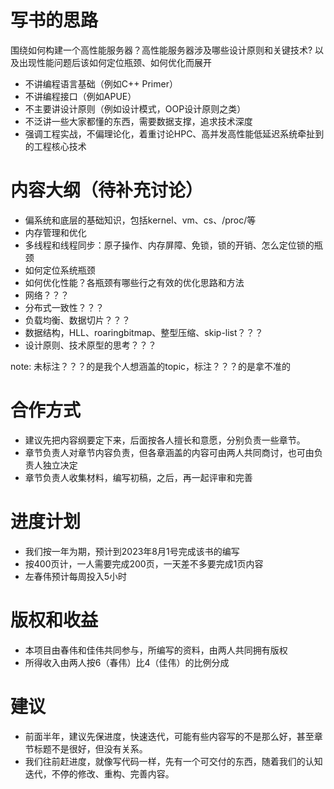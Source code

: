 # 写书的思路
围绕如何构建一个高性能服务器？高性能服务器涉及哪些设计原则和关键技术? 以及出现性能问题后该如何定位瓶颈、如何优化而展开

- 不讲编程语言基础（例如C++ Primer）
- 不讲编程接口（例如APUE）
- 不主要讲设计原则（例如设计模式，OOP设计原则之类）
- 不泛讲一些大家都懂的东西，需要数据支撑，追求技术深度
- 强调工程实战，不偏理论化，着重讨论HPC、高并发高性能低延迟系统牵扯到的工程核心技术

# 内容大纲（待补充讨论）
- 偏系统和底层的基础知识，包括kernel、vm、cs、/proc/等
- 内存管理和优化
- 多线程和线程同步：原子操作、内存屏障、免锁，锁的开销、怎么定位锁的瓶颈
- 如何定位系统瓶颈
- 如何优化性能？各瓶颈有哪些行之有效的优化思路和方法
- 网络？？？
- 分布式一致性？？？
- 负载均衡、数据切片？？？
- 数据结构，HLL、roaringbitmap、整型压缩、skip-list？？？
- 设计原则、技术原型的思考？？？

note: 未标注？？？的是我个人想涵盖的topic，标注？？？的是拿不准的 

# 合作方式
- 建议先把内容纲要定下来，后面按各人擅长和意愿，分别负责一些章节。
- 章节负责人对章节内容负责，但各章涵盖的内容可由两人共同商讨，也可由负责人独立决定
- 章节负责人收集材料，编写初稿，之后，再一起评审和完善

# 进度计划
- 我们按一年为期，预计到2023年8月1号完成该书的编写
- 按400页计，一人需要完成200页，一天差不多要完成1页内容
- 左春伟预计每周投入5小时

# 版权和收益
- 本项目由春伟和佳伟共同参与，所编写的资料，由两人共同拥有版权
- 所得收入由两人按6（春伟）比4（佳伟）的比例分成

# 建议
- 前面半年，建议先保进度，快速迭代，可能有些内容写的不是那么好，甚至章节标题不是很好，但没有关系。
- 我们往前赶进度，就像写代码一样，先有一个可交付的东西，随着我们的认知迭代，不停的修改、重构、完善内容。

